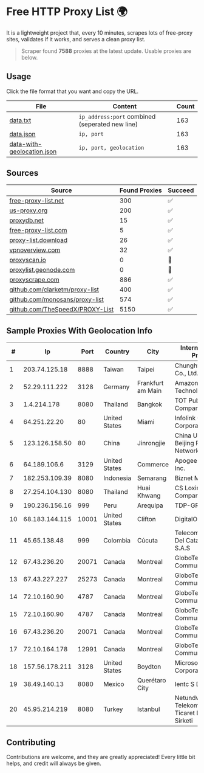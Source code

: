 
# Free HTTP Proxy List 🌍

It is a lightweight project that, every 10 minutes, scrapes lots of free-proxy sites, validates if it works, and serves a clean proxy list.


> Scraper found **7588** proxies at the latest update. Usable proxies are below.

## Usage

Click the file format that you want and copy the URL.


|File|Content|Count|
|----|-------|-----|
|[data.txt](https://raw.githubusercontent.com/themiralay/Proxy-List-World/master/data.txt)|`ip_address:port` combined (seperated new line)|163|
|[data.json](https://raw.githubusercontent.com/themiralay/Proxy-List-World/master/data.json)|`ip, port`|163|
|[data-with-geolocation.json](https://raw.githubusercontent.com/themiralay/Proxy-List-World/master/data-with-geolocation.json)|`ip, port, geolocation`|163|

## Sources

|Source|Found Proxies|Succeed|
|------|-------------|-------|
|[free-proxy-list.net](https://free-proxy-list.net)|300|✅|
|[us-proxy.org](https://www.us-proxy.org)|200|✅|
|[proxydb.net](http://proxydb.net)|15|✅|
|[free-proxy-list.com](https://free-proxy-list.com/?page=&port=&type%5B%5D=http&type%5B%5D=https&up_time=0&search=Search)|5|✅|
|[proxy-list.download](https://www.proxy-list.download/HTTP)|26|✅|
|[vpnoverview.com](https://vpnoverview.com/privacy/anonymous-browsing/free-proxy-servers)|32|✅|
|[proxyscan.io](https://www.proxyscan.io)|0|🚫|
|[proxylist.geonode.com](https://proxylist.geonode.com/api/proxy-list?limit=300&page=1&sort_by=lastChecked&sort_type=desc&protocols=http,https)|0|🚫|
|[proxyscrape.com](https://api.proxyscrape.com/v2/?request=displayproxies&protocol=http&timeout=10000&country=all&ssl=all&anonymity=all)|886|✅|
|[github.com/clarketm/proxy-list](https://raw.githubusercontent.com/clarketm/proxy-list/master/proxy-list-raw.txt)|400|✅|
|[github.com/monosans/proxy-list](https://raw.githubusercontent.com/monosans/proxy-list/main/proxies/http.txt)|574|✅|
|[github.com/TheSpeedX/PROXY-List](https://raw.githubusercontent.com/TheSpeedX/PROXY-List/master/http.txt)|5150|✅|


## Sample Proxies With Geolocation Info

|#|Ip|Port|Country|City|Internet Service Provider|
|-|--|----|-------|----|-------------------------|
|1|203.74.125.18|8888|Taiwan|Taipei|Chunghwa Telecom Co., Ltd.|
|2|52.29.111.222|3128|Germany|Frankfurt am Main|Amazon Technologies Inc.|
|3|1.4.214.178|8080|Thailand|Bangkok|TOT Public Company Limited|
|4|64.251.22.20|80|United States|Miami|Infolink Global Corporation|
|5|123.126.158.50|80|China|Jinrongjie|China Unicom Beijing Province Network|
|6|64.189.106.6|3129|United States|Commerce|Apogee Telecom Inc.|
|7|182.253.109.39|8080|Indonesia|Semarang|Biznet Metronet|
|8|27.254.104.130|8080|Thailand|Huai Khwang|CS Loxinfo Public Company Limited|
|9|190.236.156.16|999|Peru|Arequipa|TDP-GRS|
|10|68.183.144.115|10001|United States|Clifton|DigitalOcean, LLC|
|11|45.65.138.48|999|Colombia|Cúcuta|Telecomunicaciones Del Catatumbo S.A.S|
|12|67.43.236.20|20071|Canada|Montreal|GloboTech Communications|
|13|67.43.227.227|25273|Canada|Montreal|GloboTech Communications|
|14|72.10.160.90|4787|Canada|Montreal|GloboTech Communications|
|15|72.10.160.90|4787|Canada|Montreal|GloboTech Communications|
|16|67.43.236.20|20071|Canada|Montreal|GloboTech Communications|
|17|72.10.164.178|12991|Canada|Montreal|GloboTech Communications|
|18|157.56.178.211|3128|United States|Boydton|Microsoft Corporation|
|19|38.49.140.13|8080|Mexico|Querétaro City|Ientc S De RL De CV|
|20|45.95.214.219|8080|Turkey|Istanbul|Netundweb Telekomunikasyon Ticaret Limited Sirketi|



## Contributing

Contributions are welcome, and they are greatly appreciated! Every
little bit helps, and credit will always be given.

